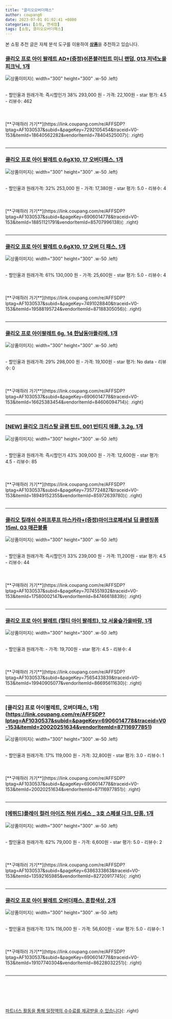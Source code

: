 ```yaml
---
title: "클리오오버더패스"
author: coupang6
date: 2023-07-01 01:02:41 +0800
categories: [쇼핑, 면세점]
tags: [쇼핑, 클리오오버더패스]
---
```


본 쇼핑 추천 글은 자체 분석 도구를 이용하여 [**상품**](https://link.coupang.com/a/bao1ui)을 추천하고 있습니다.

### [클리오 프로 아이 팔레트 AD+(증정)쉬폰블러틴트 미니 랜덤, 013 저녁노을피크닉, 1개](https://link.coupang.com/re/AFFSDP?lptag=AF1030537&subid=&pageKey=7292105454&traceid=V0-153&itemId=18640562282&vendorItemId=78404525007)

![상품이미지](https://thumbnail10.coupangcdn.com/thumbnails/remote/230x230ex/image/vendor_inventory/3cb7/9139d8a1a80870b1dd6db6b33631baaef59caf03c3e87ee97b6e508d6075.jpg){: width="300" height="300" .w-50 .left}


<br>
- 할인율과 원래가격: 즉시할인가 38%  293,000   원
- 가격: 22,100원
- star 평가: 4.5
- 리뷰수: 462
<br>
<br>
<br>
<br>
[**구매하러 가기**](https://link.coupang.com/re/AFFSDP?lptag=AF1030537&subid=&pageKey=7292105454&traceid=V0-153&itemId=18640562282&vendorItemId=78404525007){: .right}
<br>
<br>

---

### [클리오 프로 아이 팔레트 0.6gX10, 17 오버더패스, 1개](https://link.coupang.com/re/AFFSDP?lptag=AF1030537&subid=&pageKey=6906014778&traceid=V0-153&itemId=18851121791&vendorItemId=85707996138)

![상품이미지](https://thumbnail7.coupangcdn.com/thumbnails/remote/230x230ex/image/vendor_inventory/a425/7d39cbbbfc8ccf7a5e857c4be0ced7181f9c27a30aa1ed058d54abc20166.jpg){: width="300" height="300" .w-50 .left}


<br>
- 할인율과 원래가격: 32%  253,000   원
- 가격: 17,380원
- star 평가: 5.0
- 리뷰수: 4
<br>
<br>
<br>
<br>
[**구매하러 가기**](https://link.coupang.com/re/AFFSDP?lptag=AF1030537&subid=&pageKey=6906014778&traceid=V0-153&itemId=18851121791&vendorItemId=85707996138){: .right}
<br>
<br>

---

### [클리오 프로 아이 팔레트 0.6gX10, 17 오버 더 패스, 1개](https://link.coupang.com/re/AFFSDP?lptag=AF1030537&subid=&pageKey=7491028840&traceid=V0-153&itemId=19588195724&vendorItemId=87188305056)

![상품이미지](https://thumbnail9.coupangcdn.com/thumbnails/remote/230x230ex/image/vendor_inventory/717f/820e14d2a1ca5661990e4bbbdb5f63e934141a1332506f93bdb335977976.jpg){: width="300" height="300" .w-50 .left}


<br>
- 할인율과 원래가격: 61%  130,000   원
- 가격: 25,600원
- star 평가: 5.0
- 리뷰수: 4
<br>
<br>
<br>
<br>
[**구매하러 가기**](https://link.coupang.com/re/AFFSDP?lptag=AF1030537&subid=&pageKey=7491028840&traceid=V0-153&itemId=19588195724&vendorItemId=87188305056){: .right}
<br>
<br>

---

### [클리오 프로 아이팔레트 6g, 14 한남동아뜰리에, 1개](https://link.coupang.com/re/AFFSDP?lptag=AF1030537&subid=&pageKey=6906014778&traceid=V0-153&itemId=16625383454&vendorItemId=84606094714)

![상품이미지](https://thumbnail7.coupangcdn.com/thumbnails/remote/230x230ex/image/vendor_inventory/3502/e217cea1b3ad1b8612149d6e157f9756da190456130547e47d5bd9a87deb.jpg){: width="300" height="300" .w-50 .left}


<br>
- 할인율과 원래가격: 29%  298,000   원
- 가격: 19,100원
- star 평가: No data
- 리뷰수: 0
<br>
<br>
<br>
<br>
[**구매하러 가기**](https://link.coupang.com/re/AFFSDP?lptag=AF1030537&subid=&pageKey=6906014778&traceid=V0-153&itemId=16625383454&vendorItemId=84606094714){: .right}
<br>
<br>

---

### [[NEW] 클리오 크리스탈 글램 틴트, 001 빈티지 애플, 3.2g, 1개](https://link.coupang.com/re/AFFSDP?lptag=AF1030537&subid=&pageKey=7357724827&traceid=V0-153&itemId=18949152355&vendorItemId=85972639780)

![상품이미지](https://thumbnail8.coupangcdn.com/thumbnails/remote/230x230ex/image/vendor_inventory/3a3f/eaf0bd3a0c439ffcfd4ec8e9b6c64c21226e98d6de5f7f1d620b815aa20b.jpg){: width="300" height="300" .w-50 .left}


<br>
- 할인율과 원래가격: 즉시할인가 43%  309,000   원
- 가격: 12,600원
- star 평가: 4.5
- 리뷰수: 85
<br>
<br>
<br>
<br>
[**구매하러 가기**](https://link.coupang.com/re/AFFSDP?lptag=AF1030537&subid=&pageKey=7357724827&traceid=V0-153&itemId=18949152355&vendorItemId=85972639780){: .right}
<br>
<br>

---

### [클리오 킬래쉬 수퍼프루프 마스카라+(증정)마이크로페셔널 딥 클렌징폼 15ml, 03 매끈볼륨](https://link.coupang.com/re/AFFSDP?lptag=AF1030537&subid=&pageKey=7074551932&traceid=V0-153&itemId=17580002147&vendorItemId=84746618839)

![상품이미지](https://thumbnail9.coupangcdn.com/thumbnails/remote/230x230ex/image/vendor_inventory/7bad/3a8989e5769245c13b97f5447575f95217af9f432e08dfbec838c878b473.jpg){: width="300" height="300" .w-50 .left}


<br>
- 할인율과 원래가격: 즉시할인가 33%  239,000   원
- 가격: 11,200원
- star 평가: 4.5
- 리뷰수: 44
<br>
<br>
<br>
<br>
[**구매하러 가기**](https://link.coupang.com/re/AFFSDP?lptag=AF1030537&subid=&pageKey=7074551932&traceid=V0-153&itemId=17580002147&vendorItemId=84746618839){: .right}
<br>
<br>

---

### [클리오 프로 아이 팔레트 (멀티 아이 팔레트), 12 서울숲가을바람, 1개](https://link.coupang.com/re/AFFSDP?lptag=AF1030537&subid=&pageKey=7565433839&traceid=V0-153&itemId=19940905077&vendorItemId=86695611630)

![상품이미지](https://thumbnail8.coupangcdn.com/thumbnails/remote/230x230ex/image/vendor_inventory/12d3/aba750f6e235ea3d6799abf1d55d6c6bd1bacb65c064a5e9dc714d3a7caa.jpg){: width="300" height="300" .w-50 .left}


<br>
- 할인율과 원래가격: 
- 가격: 19,700원
- star 평가: 4.5
- 리뷰수: 4
<br>
<br>
<br>
<br>
[**구매하러 가기**](https://link.coupang.com/re/AFFSDP?lptag=AF1030537&subid=&pageKey=7565433839&traceid=V0-153&itemId=19940905077&vendorItemId=86695611630){: .right}
<br>
<br>

---

### [클리오] 프로 아이팔레트, 오버더패스, 1개](https://link.coupang.com/re/AFFSDP?lptag=AF1030537&subid=&pageKey=6906014778&traceid=V0-153&itemId=20020251634&vendorItemId=87116977851)

![상품이미지](https://thumbnail6.coupangcdn.com/thumbnails/remote/230x230ex/image/vendor_inventory/a7df/21ac2310f26f80f5b52908d73ec51c68bd5b5cc02a7cb8a1b9ac371efa0c.png){: width="300" height="300" .w-50 .left}


<br>
- 할인율과 원래가격: 17%  119,000   원
- 가격: 32,800원
- star 평가: 3.0
- 리뷰수: 1
<br>
<br>
<br>
<br>
[**구매하러 가기**](https://link.coupang.com/re/AFFSDP?lptag=AF1030537&subid=&pageKey=6906014778&traceid=V0-153&itemId=20020251634&vendorItemId=87116977851){: .right}
<br>
<br>

---

### [[에뛰드]플레이 컬러 아이즈 허쉬 키세스 _ 3호 스페셜 다크, 단품, 1개](https://link.coupang.com/re/AFFSDP?lptag=AF1030537&subid=&pageKey=6386333863&traceid=V0-153&itemId=13592165985&vendorItemId=82720917745)

![상품이미지](https://thumbnail9.coupangcdn.com/thumbnails/remote/230x230ex/image/vendor_inventory/4a28/453fb0efee2960a6d5ac24c8cedbcb2505df430d4abc0f758bd7164cbdc6.jpg){: width="300" height="300" .w-50 .left}


<br>
- 할인율과 원래가격: 62%  79,000   원
- 가격: 6,600원
- star 평가: 5.0
- 리뷰수: 2
<br>
<br>
<br>
<br>
[**구매하러 가기**](https://link.coupang.com/re/AFFSDP?lptag=AF1030537&subid=&pageKey=6386333863&traceid=V0-153&itemId=13592165985&vendorItemId=82720917745){: .right}
<br>
<br>

---

### [클리오 프로 아이 팔레트 오버더패스, 혼합색상, 2개](https://link.coupang.com/re/AFFSDP?lptag=AF1030537&subid=&pageKey=6906014778&traceid=V0-153&itemId=19107740304&vendorItemId=86228032251)

![상품이미지](https://thumbnail7.coupangcdn.com/thumbnails/remote/230x230ex/image/vendor_inventory/d556/7dc19dd3520cc81a8bb0a253b298b01895c644682f5645a0fb3afebd8244.jpg){: width="300" height="300" .w-50 .left}


<br>
- 할인율과 원래가격: 13%  116,000   원
- 가격: 56,600원
- star 평가: 5.0
- 리뷰수: 1
<br>
<br>
<br>
<br>
[**구매하러 가기**](https://link.coupang.com/re/AFFSDP?lptag=AF1030537&subid=&pageKey=6906014778&traceid=V0-153&itemId=19107740304&vendorItemId=86228032251){: .right}
<br>
<br>

---
<br><br><br><br><br> [파트너스 활동을 통해 일정액의 수수료를 제공받을 수 있습니다](https://link.coupang.com/a/bao1ui){: .right}